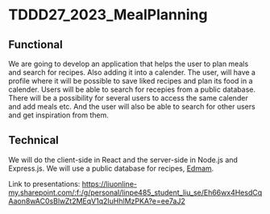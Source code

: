 # TDDD27_2023_MealPlanning

## Functional

We are going to develop an application that helps the user to plan meals and search for recipes. Also adding it into a calender.
The user, will have a profile where it will be possible to save liked recipes and plan its food in a calender.
Users will be able to search for recepies from a public database.
There will be a possibility for several users to access the same calender and add meals etc.
And the user will also be able to search for other users and get inspiration from them.

## Technical

We will do the client-side in React and the server-side in Node.js and Express.js. We will use a public database for recipes, [Edmam](https://developer.edamam.com/edamam-recipe-api).

Link to presentations: https://liuonline-my.sharepoint.com/:f:/g/personal/linpe485_student_liu_se/Eh66wx4HesdCqAaon8wAC0sBlwZt2MEqV1q2IuHhlMzPKA?e=ee7aJ2  
